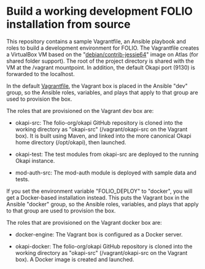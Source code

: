 # Build a working development FOLIO installation from source

This repository contains a sample Vagrantfile, an Ansible playbook
and roles to build a development environment for FOLIO. The
Vagrantfile creates a VirtualBox VM based on the
"[debian/contrib-jessie64](https://atlas.hashicorp.com/debian/boxes/contrib-jessie64)"
image on Atlas (for shared folder support). The root of the project
directory is shared with the VM at the /vagrant mountpoint. In
addition, the default Okapi port (9130) is forwarded to the localhost.

In the default [Vagrantfile](Vagrantfile), the Vagrant box is placed
in the Ansible "dev" group, so the Ansible roles, variables, and plays
that apply to that group are used to provision the box.

The roles that are provisioned on the Vagrant dev box are:
* okapi-src: The folio-org/okapi GitHub repository is cloned into the
  working directory as "okapi-src" (/vagrant/okapi-src on the Vagrant
  box). It is built using Maven, and linked into the more canonical
  Okapi home directory (/opt/okapi), then launched.

* okapi-test: The test modules from okapi-src are deployed to the
  running Okapi instance.

* mod-auth-src: The mod-auth module is deployed with sample data and
  tests.

If you set the environment variable "FOLIO_DEPLOY" to "docker", you
will get a Docker-based installation instead. This puts the Vagrant
box in the Ansible "docker" group, so the Ansible roles, variables,
and plays that apply to that group are used to provision the box.

The roles that are provisioned on the Vagrant docker box are:
* docker-engine: The Vagrant box is configured as a Docker server.

* okapi-docker: The folio-org/okapi GitHub repository is cloned into the
  working directory as "okapi-src" (/vagrant/okapi-src on the Vagrant
  box). A Docker image is created and launched.

